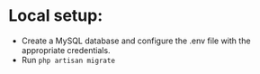 # Local setup:
- Create a MySQL database and configure the .env file with the appropriate credentials.
- Run `php artisan migrate`
